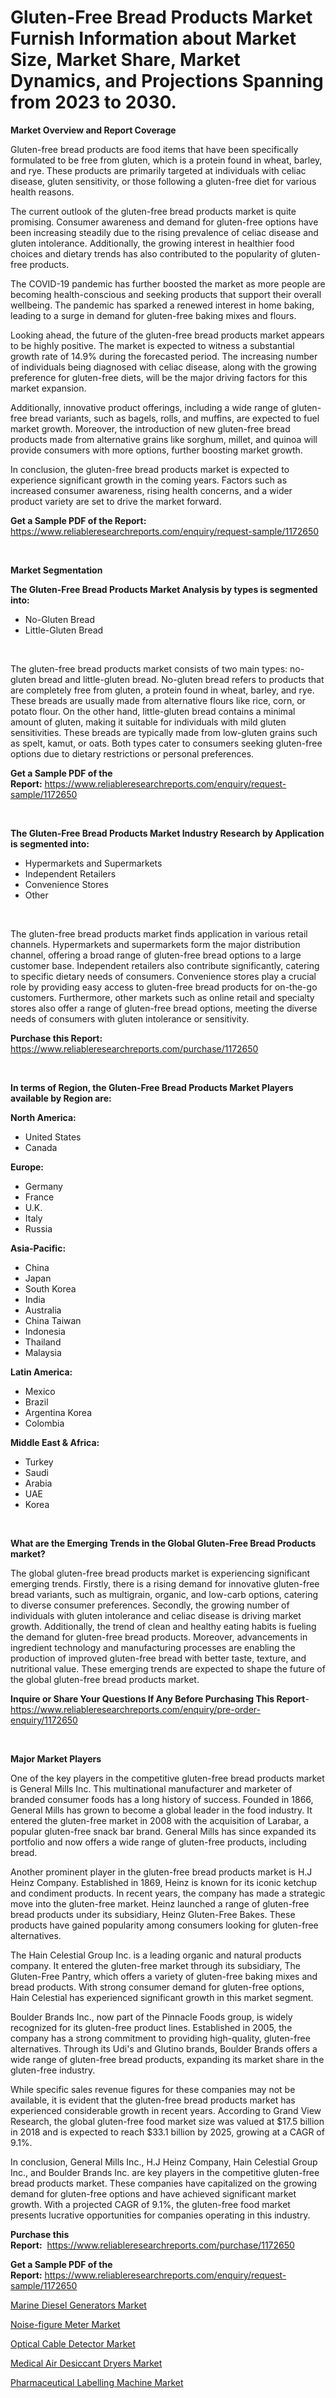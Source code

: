 <p><h1>Gluten-Free Bread Products Market Furnish Information about Market Size, Market Share, Market Dynamics, and Projections Spanning from 2023 to 2030.</h1></p><p><strong>Market Overview and Report Coverage</strong></p>
<p><p>Gluten-free bread products are food items that have been specifically formulated to be free from gluten, which is a protein found in wheat, barley, and rye. These products are primarily targeted at individuals with celiac disease, gluten sensitivity, or those following a gluten-free diet for various health reasons.</p><p>The current outlook of the gluten-free bread products market is quite promising. Consumer awareness and demand for gluten-free options have been increasing steadily due to the rising prevalence of celiac disease and gluten intolerance. Additionally, the growing interest in healthier food choices and dietary trends has also contributed to the popularity of gluten-free products.</p><p>The COVID-19 pandemic has further boosted the market as more people are becoming health-conscious and seeking products that support their overall wellbeing. The pandemic has sparked a renewed interest in home baking, leading to a surge in demand for gluten-free baking mixes and flours.</p><p>Looking ahead, the future of the gluten-free bread products market appears to be highly positive. The market is expected to witness a substantial growth rate of 14.9% during the forecasted period. The increasing number of individuals being diagnosed with celiac disease, along with the growing preference for gluten-free diets, will be the major driving factors for this market expansion.</p><p>Additionally, innovative product offerings, including a wide range of gluten-free bread variants, such as bagels, rolls, and muffins, are expected to fuel market growth. Moreover, the introduction of new gluten-free bread products made from alternative grains like sorghum, millet, and quinoa will provide consumers with more options, further boosting market growth.</p><p>In conclusion, the gluten-free bread products market is expected to experience significant growth in the coming years. Factors such as increased consumer awareness, rising health concerns, and a wider product variety are set to drive the market forward.</p></p>
<p><strong>Get a Sample PDF of the Report:</strong> <a href="https://www.reliableresearchreports.com/enquiry/request-sample/1172650">https://www.reliableresearchreports.com/enquiry/request-sample/1172650</a></p>
<p>&nbsp;</p>
<p><strong>Market Segmentation</strong></p>
<p><strong>The Gluten-Free Bread Products Market Analysis by types is segmented into:</strong></p>
<p><ul><li>No-Gluten Bread</li><li>Little-Gluten Bread</li></ul></p>
<p>&nbsp;</p>
<p><p>The gluten-free bread products market consists of two main types: no-gluten bread and little-gluten bread. No-gluten bread refers to products that are completely free from gluten, a protein found in wheat, barley, and rye. These breads are usually made from alternative flours like rice, corn, or potato flour. On the other hand, little-gluten bread contains a minimal amount of gluten, making it suitable for individuals with mild gluten sensitivities. These breads are typically made from low-gluten grains such as spelt, kamut, or oats. Both types cater to consumers seeking gluten-free options due to dietary restrictions or personal preferences.</p></p>
<p><strong>Get a Sample PDF of the Report:</strong>&nbsp;<a href="https://www.reliableresearchreports.com/enquiry/request-sample/1172650">https://www.reliableresearchreports.com/enquiry/request-sample/1172650</a></p>
<p>&nbsp;</p>
<p><strong>The Gluten-Free Bread Products Market Industry Research by Application is segmented into:</strong></p>
<p><ul><li>Hypermarkets and Supermarkets</li><li>Independent Retailers</li><li>Convenience Stores</li><li>Other</li></ul></p>
<p>&nbsp;</p>
<p><p>The gluten-free bread products market finds application in various retail channels. Hypermarkets and supermarkets form the major distribution channel, offering a broad range of gluten-free bread options to a large customer base. Independent retailers also contribute significantly, catering to specific dietary needs of consumers. Convenience stores play a crucial role by providing easy access to gluten-free bread products for on-the-go customers. Furthermore, other markets such as online retail and specialty stores also offer a range of gluten-free bread options, meeting the diverse needs of consumers with gluten intolerance or sensitivity.</p></p>
<p><strong>Purchase this Report:</strong>&nbsp; <a href="https://www.reliableresearchreports.com/purchase/1172650">https://www.reliableresearchreports.com/purchase/1172650</a></p>
<p>&nbsp;</p>
<p><strong>In terms of Region, the Gluten-Free Bread Products Market Players available by Region are:</strong></p>
<p>
    <p> <strong> North America: </strong>
        <ul>
            <li>United States</li>
            <li>Canada</li>
        </ul>
        </p> 
    <p> <strong> Europe: </strong>
        <ul>
            <li>Germany</li>
            <li>France</li>
            <li>U.K.</li>
            <li>Italy</li>
            <li>Russia</li>
        </ul>
        </p> 
    <p> <strong> Asia-Pacific: </strong>
        <ul>
            <li>China</li>
            <li>Japan</li>
            <li>South Korea</li>
            <li>India</li>
            <li>Australia</li>
            <li>China Taiwan</li>
            <li>Indonesia</li>
            <li>Thailand</li>
            <li>Malaysia</li>
        </ul>
        </p> 
    <p> <strong> Latin America: </strong>
        <ul>
            <li>Mexico</li>
            <li>Brazil</li>
            <li>Argentina Korea</li>
            <li>Colombia</li>
        </ul>
        </p> 
    <p> <strong> Middle East & Africa: </strong>
        <ul>
            <li>Turkey</li>
            <li>Saudi</li>
            <li>Arabia</li>
            <li>UAE</li>
            <li>Korea</li>
        </ul>
    </p>
    </p>
<p>&nbsp;</p>
<p><strong>What are the Emerging Trends in the Global Gluten-Free Bread Products market?</strong></p>
<p><p>The global gluten-free bread products market is experiencing significant emerging trends. Firstly, there is a rising demand for innovative gluten-free bread variants, such as multigrain, organic, and low-carb options, catering to diverse consumer preferences. Secondly, the growing number of individuals with gluten intolerance and celiac disease is driving market growth. Additionally, the trend of clean and healthy eating habits is fueling the demand for gluten-free bread products. Moreover, advancements in ingredient technology and manufacturing processes are enabling the production of improved gluten-free bread with better taste, texture, and nutritional value. These emerging trends are expected to shape the future of the global gluten-free bread products market.</p></p>
<p><strong>Inquire or Share Your Questions If Any Before Purchasing This Report</strong>- <a href="https://www.reliableresearchreports.com/enquiry/pre-order-enquiry/1172650">https://www.reliableresearchreports.com/enquiry/pre-order-enquiry/1172650</a></p>
<p>&nbsp;</p>
<p><strong>Major Market Players</strong></p>
<p><p>One of the key players in the competitive gluten-free bread products market is General Mills Inc. This multinational manufacturer and marketer of branded consumer foods has a long history of success. Founded in 1866, General Mills has grown to become a global leader in the food industry. It entered the gluten-free market in 2008 with the acquisition of Larabar, a popular gluten-free snack bar brand. General Mills has since expanded its portfolio and now offers a wide range of gluten-free products, including bread.</p><p>Another prominent player in the gluten-free bread products market is H.J Heinz Company. Established in 1869, Heinz is known for its iconic ketchup and condiment products. In recent years, the company has made a strategic move into the gluten-free market. Heinz launched a range of gluten-free bread products under its subsidiary, Heinz Gluten-Free Bakes. These products have gained popularity among consumers looking for gluten-free alternatives.</p><p>The Hain Celestial Group Inc. is a leading organic and natural products company. It entered the gluten-free market through its subsidiary, The Gluten-Free Pantry, which offers a variety of gluten-free baking mixes and bread products. With strong consumer demand for gluten-free options, Hain Celestial has experienced significant growth in this market segment.</p><p>Boulder Brands Inc., now part of the Pinnacle Foods group, is widely recognized for its gluten-free product lines. Established in 2005, the company has a strong commitment to providing high-quality, gluten-free alternatives. Through its Udi's and Glutino brands, Boulder Brands offers a wide range of gluten-free bread products, expanding its market share in the gluten-free industry.</p><p>While specific sales revenue figures for these companies may not be available, it is evident that the gluten-free bread products market has experienced considerable growth in recent years. According to Grand View Research, the global gluten-free food market size was valued at $17.5 billion in 2018 and is expected to reach $33.1 billion by 2025, growing at a CAGR of 9.1%.</p><p>In conclusion, General Mills Inc., H.J Heinz Company, Hain Celestial Group Inc., and Boulder Brands Inc. are key players in the competitive gluten-free bread products market. These companies have capitalized on the growing demand for gluten-free options and have achieved significant market growth. With a projected CAGR of 9.1%, the gluten-free food market presents lucrative opportunities for companies operating in this industry.</p></p>
<p><strong>Purchase this Report:</strong>&nbsp;&nbsp;<a href="https://www.reliableresearchreports.com/purchase/1172650">https://www.reliableresearchreports.com/purchase/1172650</a></p>
<p></p>
<p><strong>Get a Sample PDF of the Report:</strong>&nbsp;<a href="https://www.reliableresearchreports.com/enquiry/request-sample/1172650">https://www.reliableresearchreports.com/enquiry/request-sample/1172650</a></p>
<p><p><a href="https://medium.com/@darianswift1922/marine-diesel-generators-market-size-growth-forecast-2023-2030-bc0610980007">Marine Diesel Generators Market</a></p><p><a href="https://www.linkedin.com/pulse/noise-figure-meter-market-challenges-opportunities-growth/">Noise-figure Meter Market</a></p><p><a href="https://www.linkedin.com/pulse/optical-cable-detector-market-challenges-opportunities/">Optical Cable Detector Market</a></p><p><a href="https://www.linkedin.com/pulse/medical-air-desiccant-dryers-market-size-2023-2030/">Medical Air Desiccant Dryers Market</a></p><p><a href="https://medium.com/@zolajenkins1966/pharmaceutical-labelling-machine-market-size-growth-forecast-2023-2030-0167979d684a">Pharmaceutical Labelling Machine Market</a></p></p>